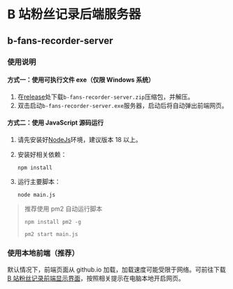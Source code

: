 # B 站粉丝记录后端服务器

## b-fans-recorder-server

### 使用说明

#### 方式一：使用可执行文件 exe（仅限 Windows 系统）

1. 在[release](https://github.com/aDm8H/b-fans-recorder-server/releases)处下载`b-fans-recorder-server.zip`压缩包，并解压。
2. 双击启动`b-fans-recorder-server.exe`服务器，启动后将自动弹出前端网页。

#### 方式二：使用 JavaScript 源码运行

1. 请先安装好[NodeJs](https://nodejs.org/)环境，建议版本 18 以上。

2. 安装好相关依赖：

    `npm install`

3. 运行主要脚本：

    `node main.js`

> 推荐使用 pm2 自动运行脚本
>
> `npm install pm2 -g`
>
> `pm2 start main.js`

### 使用本地前端（推荐）

默认情况下，前端页面从 github.io 加载，加载速度可能受限于网络。可前往下载[B 站粉丝记录前端显示界面](https://github.com/aDm8H/b-fans-record-front/)，按照相关提示在电脑本地开启网页。
